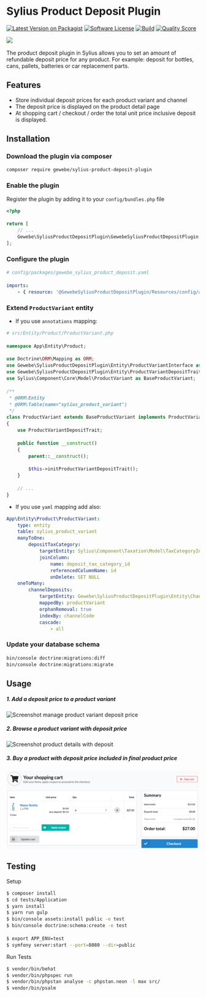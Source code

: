 # Sylius Product Deposit Plugin

[![Latest Version on Packagist][ico-version]][link-packagist]
[![Software License][ico-license]](LICENSE)
[![Build][ico-build]][link-build]
[![Quality Score][ico-code-quality]][link-code-quality]

<a href="https://sylius.com/plugins/" target="_blank"><img src="https://sylius.com/assets/badge-approved-by-sylius.png" width="100"></a>

The product deposit plugin in Sylius allows you to set an amount of refundable deposit price for any product. 
For example: deposit for bottles, cans, pallets, batteries or car replacement parts.

## Features
 * Store individual deposit prices for each product variant and channel
 * The deposit price is displayed on the product detail page
 * At shopping cart / checkout / order the total unit price inclusive deposit is displayed.

## Installation

### Download the plugin via composer
```bash
composer require gewebe/sylius-product-deposit-plugin
```

### Enable the plugin
Register the plugin by adding it to your `config/bundles.php` file

```php
<?php

return [
    // ...
    Gewebe\SyliusProductDepositPlugin\GewebeSyliusProductDepositPlugin::class => ['all' => true],
];
```

### Configure the plugin

```yaml
# config/packages/gewebe_sylius_product_deposit.yaml

imports:
    - { resource: '@GewebeSyliusProductDepositPlugin/Resources/config/app/config.yml'}
```

### Extend `ProductVariant` entity

- If you use `annotations` mapping:

```php
# src/Entity/Product/ProductVariant.php

namespace App\Entity\Product;

use Doctrine\ORM\Mapping as ORM;
use Gewebe\SyliusProductDepositPlugin\Entity\ProductVariantInterface as ProductVariantDepositInterface;
use Gewebe\SyliusProductDepositPlugin\Entity\ProductVariantDepositTrait;
use Sylius\Component\Core\Model\ProductVariant as BaseProductVariant;

/**
 * @ORM\Entity
 * @ORM\Table(name="sylius_product_variant")
 */
class ProductVariant extends BaseProductVariant implements ProductVariantDepositInterface
{
    use ProductVariantDepositTrait;

    public function __construct()
    {
        parent::__construct();

        $this->initProductVariantDepositTrait();
    }

    // ...
}
```

- If you use `yaml` mapping add also:

```yaml
App\Entity\Product\ProductVariant:
    type: entity
    table: sylius_product_variant
    manyToOne:
        depositTaxCategory:
            targetEntity: Sylius\Component\Taxation\Model\TaxCategoryInterface
            joinColumn:
                name: deposit_tax_category_id
                referencedColumnName: id
                onDelete: SET NULL
    oneToMany:
        channelDeposits:
            targetEntity: Gewebe\SyliusProductDepositPlugin\Entity\ChannelDepositInterface
            mappedBy: productVariant
            orphanRemoval: true
            indexBy: channelCode
            cascade:
                - all
```

### Update your database schema

```bash
bin/console doctrine:migrations:diff
bin/console doctrine:migrations:migrate
```

## Usage

##### 1. Add a deposit price to a product variant
![Screenshot manage product variant deposit price](docs/images/manage_product_variant_deposit.png)

##### 2. Browse a product variant with deposit price
![Screenshot product details with deposit](docs/images/product_details.png)

##### 3. Buy a product with deposit price included in final product price
![Screenshot shopping cart with deposit](docs/images/shopping_cart.png)

## Testing

Setup
```bash
$ composer install
$ cd tests/Application
$ yarn install
$ yarn run gulp
$ bin/console assets:install public -e test
$ bin/console doctrine:schema:create -e test

$ export APP_ENV=test
$ symfony server:start --port=8080 --dir=public
```

Run Tests
```bash
$ vendor/bin/behat
$ vendor/bin/phpspec run
$ vendor/bin/phpstan analyse -c phpstan.neon -l max src/
$ vendor/bin/psalm
```

[ico-version]: https://img.shields.io/packagist/v/gewebe/sylius-product-deposit-plugin.svg?style=flat-square
[ico-license]: https://img.shields.io/badge/license-MIT-brightgreen.svg?style=flat-square
[ico-code-quality]: https://img.shields.io/scrutinizer/g/gewebe/SyliusProductDepositPlugin.svg?style=flat-square
[ico-build]: https://github.com/gewebe/SyliusProductDepositPlugin/actions/workflows/build.yml/badge.svg

[link-packagist]: https://packagist.org/packages/gewebe/sylius-product-deposit-plugin
[link-code-quality]: https://scrutinizer-ci.com/g/gewebe/SyliusProductDepositPlugin
[link-build]: https://github.com/gewebe/SyliusProductDepositPlugin/actions/workflows/build.yml
